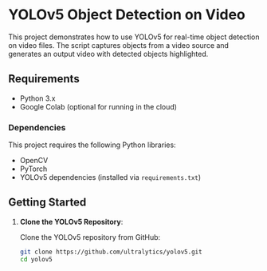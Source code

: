 # YOLOv5 Object Detection on Video

This project demonstrates how to use YOLOv5 for real-time object detection on video files. The script captures objects from a video source and generates an output video with detected objects highlighted.

## Requirements

- Python 3.x
- Google Colab (optional for running in the cloud)

### Dependencies

This project requires the following Python libraries:
- OpenCV
- PyTorch
- YOLOv5 dependencies (installed via `requirements.txt`)

## Getting Started

1. **Clone the YOLOv5 Repository**:

   Clone the YOLOv5 repository from GitHub:
   ```bash
   git clone https://github.com/ultralytics/yolov5.git
   cd yolov5
